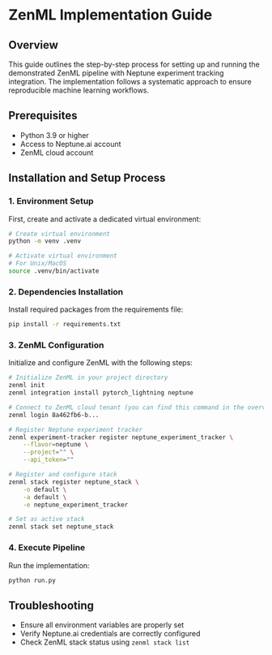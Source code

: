 # ZenML Implementation Guide

## Overview
This guide outlines the step-by-step process for setting up and running the demonstrated ZenML pipeline with Neptune experiment tracking integration. The implementation follows a systematic approach to ensure reproducible machine learning workflows.

## Prerequisites
- Python 3.9 or higher
- Access to Neptune.ai account
- ZenML cloud account

## Installation and Setup Process

### 1. Environment Setup
First, create and activate a dedicated virtual environment:

```bash
# Create virtual environment
python -m venv .venv

# Activate virtual environment
# For Unix/MacOS
source .venv/bin/activate
```

### 2. Dependencies Installation
Install required packages from the requirements file:

```bash
pip install -r requirements.txt
```

### 3. ZenML Configuration
Initialize and configure ZenML with the following steps:

```bash
# Initialize ZenML in your project directory
zenml init
zenml integration install pytorch_lightning neptune

# Connect to ZenML cloud tenant (you can find this command in the overview page of your ZenML cloud tenant)
zenml login 8a462fb6-b...

# Register Neptune experiment tracker
zenml experiment-tracker register neptune_experiment_tracker \
    --flavor=neptune \
    --project="" \
    --api_token=""

# Register and configure stack
zenml stack register neptune_stack \
    -o default \
    -a default \
    -e neptune_experiment_tracker

# Set as active stack
zenml stack set neptune_stack
```

### 4. Execute Pipeline
Run the implementation:

```bash
python run.py
```

## Troubleshooting
- Ensure all environment variables are properly set
- Verify Neptune.ai credentials are correctly configured
- Check ZenML stack status using `zenml stack list`

